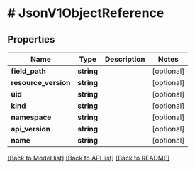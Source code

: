 # # JsonV1ObjectReference

## Properties

Name | Type | Description | Notes
------------ | ------------- | ------------- | -------------
**field_path** | **string** |  | [optional]
**resource_version** | **string** |  | [optional]
**uid** | **string** |  | [optional]
**kind** | **string** |  | [optional]
**namespace** | **string** |  | [optional]
**api_version** | **string** |  | [optional]
**name** | **string** |  | [optional]

[[Back to Model list]](../../README.md#models) [[Back to API list]](../../README.md#endpoints) [[Back to README]](../../README.md)

